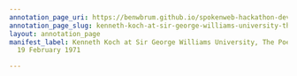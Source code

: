 ```yaml
---
annotation_page_uri: https://benwbrum.github.io/spokenweb-hackathon-development-noterms/annotations/kenneth-koch-at-sir-george-williams-university-the-poetry-series-19-february-1971-canvas-1-unknown.json
annotation_page_slug: kenneth-koch-at-sir-george-williams-university-the-poetry-series-19-february-1971-canvas-1-unknown
layout: annotation_page
manifest_label: Kenneth Koch at Sir George Williams University, The Poetry Series,
  19 February 1971

---
```

